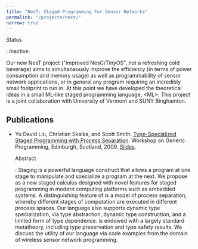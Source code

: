 ```yaml
---
title: "NesT: Staged Programming For Sensor Networks"
permalink: "/projects/nest/"
narrow: true
---
```


Status

: Inactive.

Our new NesT project ("improved NesC/TinyOS", _not_ a refreshing cold beverage)
aims to simultaneously improve the efficiency (in terms of power consumption and
memory usage) as well as programmability of sensor network applications, or in
general any program requiring an incredibly small footprint to run in. At this
point we have developed the theoretical ideas in a small ML-like staged
programming language, \<ML\>. This project is a joint collaboration with
University of Vermont and SUNY Binghamton.

Publications
------------

- Yu David Liu, Christian Skalka, and Scott
  Smith. [Type-Specialized Staged Programming with Process Separation](/projects/nest/papers/type-specialized-staged-programming-with-process-separation.pdf). Workshop
  on Generic Programming, Edinburgh, Scotland, 2009. [Slides](/projects/nest/slides/type-specialized-staged-programming-with-process-separation-slides.pptx).

  Abstract

  : Staging is a powerful language construct that allows a program at one stage
    to manipulate and specialize a program at the next. We propose <ML> as a new
    staged calculus designed with novel features for staged programming in
    modern computing platforms such as embedded systems. A distinguishing
    feature of <ML> is a model of process separation, whereby different stages
    of computation are executed in different process spaces. Our language also
    supports dynamic type specialization, via type abstraction, dynamic type
    construction, and a limited form of type dependence. <ML> is endowed with a
    largely standard metatheory, including type preservation and type safety
    results. We discuss the utility of our language via code examples from the
    domain of wireless sensor network programming.
